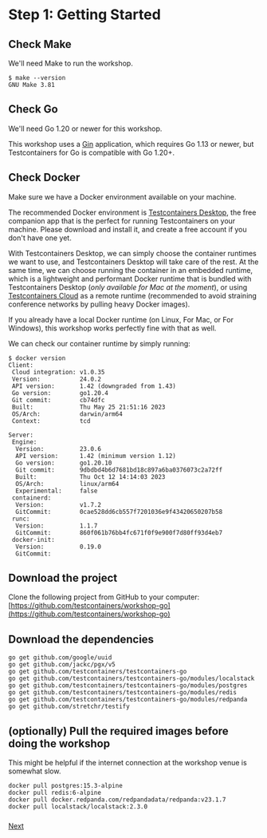 # Step 1: Getting Started

## Check Make

We'll need Make to run the workshop. 

```shell
$ make --version
GNU Make 3.81
```

## Check Go
We'll need Go 1.20 or newer for this workshop. 

This workshop uses a [Gin](https://gin-gonic.com) application, which requires Go 1.13 or newer, but Testcontainers for Go is compatible with Go 1.20+.

## Check Docker

Make sure we have a Docker environment available on your machine. 

The recommended Docker environment is [Testcontainers Desktop](https://testcontainers.com/desktop), the free companion app that is the perfect for running Testcontainers on your machine. Please download and install it, and create a free account if you don't have one yet.

With Testcontainers Desktop, we can simply choose the container runtimes we want to use, and Testcontainers Desktop will take care of the rest. At the same time, we can choose running the container in an embedded runtime, which is a lightweight and performant Docker runtime that is bundled with Testcontainers Desktop (_only available for Mac at the moment_), or using [Testcontainers Cloud](https://testcontainers.com/cloud) as a remote runtime (recommended to avoid straining conference networks by pulling heavy Docker images).

If you already have a local Docker runtime (on Linux, For Mac, or For Windows), this workshop works perfectly fine with that as well.

We can check our container runtime by simply running: 

```shell
$ docker version
Client:
 Cloud integration: v1.0.35
 Version:           24.0.2
 API version:       1.42 (downgraded from 1.43)
 Go version:        go1.20.4
 Git commit:        cb74dfc
 Built:             Thu May 25 21:51:16 2023
 OS/Arch:           darwin/arm64
 Context:           tcd

Server:
 Engine:
  Version:          23.0.6
  API version:      1.42 (minimum version 1.12)
  Go version:       go1.20.10
  Git commit:       9dbdbd4b6d7681bd18c897a6ba0376073c2a72ff
  Built:            Thu Oct 12 14:14:03 2023
  OS/Arch:          linux/arm64
  Experimental:     false
 containerd:
  Version:          v1.7.2
  GitCommit:        0cae528dd6cb557f7201036e9f43420650207b58
 runc:
  Version:          1.1.7
  GitCommit:        860f061b76bb4fc671f0f9e900f7d80ff93d4eb7
 docker-init:
  Version:          0.19.0
  GitCommit: 
```

## Download the project

Clone the following project from GitHub to your computer:  
[https://github.com/testcontainers/workshop-go](https://github.com/testcontainers/workshop-go)

## Download the dependencies

```shell
go get github.com/google/uuid
go get github.com/jackc/pgx/v5
go get github.com/testcontainers/testcontainers-go
go get github.com/testcontainers/testcontainers-go/modules/localstack
go get github.com/testcontainers/testcontainers-go/modules/postgres
go get github.com/testcontainers/testcontainers-go/modules/redis
go get github.com/testcontainers/testcontainers-go/modules/redpanda
go get github.com/stretchr/testify
```

## \(optionally\) Pull the required images before doing the workshop

This might be helpful if the internet connection at the workshop venue is somewhat slow.

```text
docker pull postgres:15.3-alpine
docker pull redis:6-alpine
docker pull docker.redpanda.com/redpandadata/redpanda:v23.1.7
docker pull localstack/localstack:2.3.0
```

### 
[Next](step-2-exploring-the-app.md)
